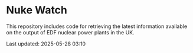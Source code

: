 # Nuke Watch

This repository includes code for retrieving the latest information available on the output of EDF nuclear power plants in the UK.

Last updated: 2025-05-28 03:10